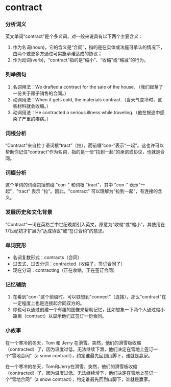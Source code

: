 # contract

### 分析词义

  

英文单词“contract”是个多义词，对一般来说具有以下两个主要含义：

  

1.  作为名词(noun)，它的含义是“合同”，指的是在实体或法庭可承认的情况下，由两个或更多方通过可实施承诺达成的协议；
2.  作为动词(verb)，“contract”指的是“缩小”、“收缩”或“缩减”的行为。

  

### 列举例句

  

1.  名词用法：We drafted a contract for the sale of the house. （我们起草了一份关于房子销售的合同。）
2.  动词用法：When it gets cold, the materials contract.（当天气变冷时，这些材料就会收缩。）
3.  动词用法：He contracted a serious illness while traveling.（他在旅途中感染了严重的疾病。）

  

### 词根分析

  

“Contract”来自拉丁语词根“tract”（拉），而前缀“con-”表示“一起”。这也许可以帮助你记住“contract”作为名词，指的是一份“拉到一起”的承诺或协议，也就是合同。

  

### 词缀分析

  

这个单词的词缀包括前缀 "con-" 和词根 "tract"，其中 "con-" 表示"一起"，"tract" 表示 "拉"。因此，"contract" 可以理解为"拉到一起"，有连接的含义。

  

### 发展历史和文化背景

  

“Contract”一词在英格兰中世纪晚期引入英文，原意为“收缩”或“缩小”，其使用在17世纪初才扩展为“达成协议”或“签订合约”的意思。

  

### 单词变形

  

*   名词复数形式：contracts（合同）
*   过去式、过去分词：contracted（收缩了，签订合同了）
*   现在分词：contracting（正在收缩，正在签订合同）

  

### 记忆辅助

  

1.  在看到"con-"这个前缀时，可以联想到"connect"（连接），那么"contract"在一定程度上也是连接起合同双方的。
2.  你也可以通过创建一个有趣的图像来帮助记忆，比如想象一下两个人通过缩小距离（contract）以显示他们正签订一份合同。

  

### 小故事

  

在一个寒冷的冬天，Tom 和 Jerry 在滑雪。突然，他们的滑雪板收缩（contracted）了，因为温度过低。无法继续下滑，他们决定在雪地上签订一个“雪地合同”（a snow contract），约定谁最先回到山脚下，谁就是赢家。

  

在一个寒冷的冬天，Tom和Jerry在滑雪。突然，他们的滑雪板收缩（contracted）了，因为温度过低。无法继续滑下，他们决定在雪地上签订一个“雪地合同”（a snow contract），约定谁最先回到山脚下，谁就是赢家。
